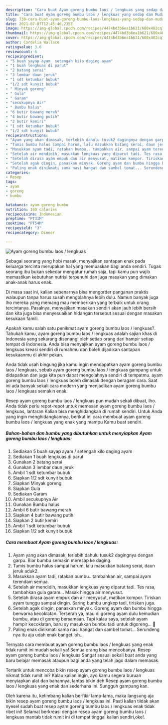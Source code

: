 ```yaml
---
description: "Cara buat Ayam goreng bumbu laos / lengkuas yang sedap dan Mudah Dibuat"
title: "Cara buat Ayam goreng bumbu laos / lengkuas yang sedap dan Mudah Dibuat"
slug: 730-cara-buat-ayam-goreng-bumbu-laos-lengkuas-yang-sedap-dan-mudah-dibuat
date: 2021-07-07T12:45:46.235Z
image: https://img-global.cpcdn.com/recipes/4474bd3b6ea1b621/680x482cq70/ayam-goreng-bumbu-laos-lengkuas-foto-resep-utama.jpg
thumbnail: https://img-global.cpcdn.com/recipes/4474bd3b6ea1b621/680x482cq70/ayam-goreng-bumbu-laos-lengkuas-foto-resep-utama.jpg
cover: https://img-global.cpcdn.com/recipes/4474bd3b6ea1b621/680x482cq70/ayam-goreng-bumbu-laos-lengkuas-foto-resep-utama.jpg
author: Cordelia Wallace
ratingvalue: 3.6
reviewcount: 6
recipeingredient:
- "5 buah sayap ayam  setengah kilo daging ayam"
- "1 buah lengkuas di parut"
- "2 batang serai"
- "3 lembar daun jeruk"
- "1 sdt ketumbar bubuk"
- "1/2 sdt kunyit bubuk"
- " Minyak goreng"
- " Gula"
- " Garam"
- "secukupnya Air"
- " Bumbu halus"
- "6 butir bawang merah"
- "4 butir bawang putih"
- "2 butir kemiri"
- "1 sdt ketumbar bubuk"
- "1/2 sdt kunyit bubuk"
recipeinstructions:
- "Ayam yang akan dimasak, terlebih dahulu tusuk2 dagingnya dengan garpu. Biar bumbu semakin meresap ke daging."
- "Tumis bumbu halus sampai harum, lalu masukkan batang serai, daun jeruk aduk2."
- "Masukkan ayam tadi, ratakan bumbu.. tambahkan air, sampai ayam terendam semua."
- "Setelah air mendidih, masukkan lengkuas yang diparut tadi. Tes rasa, tambahkan gula garam... Masak hingga air menyusut."
- "Setelah dirasa ayam empuk dan air menyusut, matikan kompor. Tiriskan ayam tunggu sampai dingin. Saring bumbu ungkep tadi, tiriskan juga."
- "Setelah agak dingin, panaskan minyak. Goreng ayam dan bumbu hingga berwarna kecoklatan. Terserah ya, mau di goreng ayam dulu kemudian bumbu, atau di goreng bersamaan. Tapi kalau saya, setelah ayam hampir kecoklatan, baru sy masukkan bumbu tadi untuk digoreng... 🤭"
- "Paling enak dinikmati sama nasi hangat dan sambel tomat... Serundeng nya itu aja udah enak banget loh..."
categories:
- Resep
tags:
- ayam
- goreng
- bumbu

katakunci: ayam goreng bumbu 
nutrition: 160 calories
recipecuisine: Indonesian
preptime: "PT31M"
cooktime: "PT54M"
recipeyield: "3"
recipecategory: Dinner

---
```



![Ayam goreng bumbu laos / lengkuas](https://img-global.cpcdn.com/recipes/4474bd3b6ea1b621/680x482cq70/ayam-goreng-bumbu-laos-lengkuas-foto-resep-utama.jpg)

Sebagai seorang yang hobi masak, menyajikan santapan enak pada keluarga tercinta merupakan hal yang memuaskan bagi anda sendiri. Tugas seorang ibu bukan sekedar mengatur rumah saja, tapi kamu pun wajib memastikan kebutuhan nutrisi terpenuhi dan juga masakan yang dimakan anak-anak harus enak.

Di masa  saat ini, kalian sebenarnya bisa mengorder panganan praktis walaupun tanpa harus susah mengolahnya lebih dulu. Namun banyak juga lho mereka yang memang mau memberikan yang terbaik untuk orang tercintanya. Pasalnya, menyajikan masakan sendiri akan jauh lebih bersih dan kita juga bisa menyesuaikan hidangan tersebut sesuai dengan masakan kesukaan famili. 



Apakah kamu salah satu penikmat ayam goreng bumbu laos / lengkuas?. Tahukah kamu, ayam goreng bumbu laos / lengkuas adalah sajian khas di Indonesia yang sekarang disenangi oleh setiap orang dari hampir setiap tempat di Indonesia. Anda bisa menyajikan ayam goreng bumbu laos / lengkuas kreasi sendiri di rumahmu dan boleh dijadikan santapan kesukaanmu di akhir pekan.

Anda tidak usah bingung jika kamu ingin mendapatkan ayam goreng bumbu laos / lengkuas, sebab ayam goreng bumbu laos / lengkuas gampang untuk didapatkan dan juga kita pun dapat mengolahnya sendiri di tempatmu. ayam goreng bumbu laos / lengkuas boleh dimasak dengan beragam cara. Saat ini ada banyak sekali cara modern yang menjadikan ayam goreng bumbu laos / lengkuas semakin enak.

Resep ayam goreng bumbu laos / lengkuas pun mudah sekali dibuat, lho. Anda tidak perlu repot-repot untuk memesan ayam goreng bumbu laos / lengkuas, lantaran Kalian bisa menghidangkan di rumah sendiri. Untuk Anda yang ingin menghidangkannya, berikut ini cara membuat ayam goreng bumbu laos / lengkuas yang enak yang mampu Kamu buat sendiri.

<!--inarticleads1-->

##### Bahan-bahan dan bumbu yang dibutuhkan untuk menyiapkan Ayam goreng bumbu laos / lengkuas:

1. Sediakan 5 buah sayap ayam / setengah kilo daging ayam
1. Sediakan 1 buah lengkuas di parut
1. Gunakan 2 batang serai
1. Gunakan 3 lembar daun jeruk
1. Ambil 1 sdt ketumbar bubuk
1. Siapkan 1/2 sdt kunyit bubuk
1. Siapkan  Minyak goreng
1. Siapkan  Gula
1. Sediakan  Garam
1. Ambil secukupnya Air
1. Gunakan  Bumbu halus
1. Ambil 6 butir bawang merah
1. Siapkan 4 butir bawang putih
1. Siapkan 2 butir kemiri
1. Ambil 1 sdt ketumbar bubuk
1. Siapkan 1/2 sdt kunyit bubuk




<!--inarticleads2-->

##### Cara membuat Ayam goreng bumbu laos / lengkuas:

1. Ayam yang akan dimasak, terlebih dahulu tusuk2 dagingnya dengan garpu. Biar bumbu semakin meresap ke daging.
1. Tumis bumbu halus sampai harum, lalu masukkan batang serai, daun jeruk aduk2.
1. Masukkan ayam tadi, ratakan bumbu.. tambahkan air, sampai ayam terendam semua.
1. Setelah air mendidih, masukkan lengkuas yang diparut tadi. Tes rasa, tambahkan gula garam... Masak hingga air menyusut.
1. Setelah dirasa ayam empuk dan air menyusut, matikan kompor. Tiriskan ayam tunggu sampai dingin. Saring bumbu ungkep tadi, tiriskan juga.
1. Setelah agak dingin, panaskan minyak. Goreng ayam dan bumbu hingga berwarna kecoklatan. Terserah ya, mau di goreng ayam dulu kemudian bumbu, atau di goreng bersamaan. Tapi kalau saya, setelah ayam hampir kecoklatan, baru sy masukkan bumbu tadi untuk digoreng... 🤭
1. Paling enak dinikmati sama nasi hangat dan sambel tomat... Serundeng nya itu aja udah enak banget loh...




Ternyata cara membuat ayam goreng bumbu laos / lengkuas yang enak tidak rumit ini mudah sekali ya! Semua orang bisa mencobanya. Resep ayam goreng bumbu laos / lengkuas Sangat sesuai sekali buat anda yang baru belajar memasak ataupun bagi anda yang telah jago dalam memasak.

Tertarik untuk mencoba bikin resep ayam goreng bumbu laos / lengkuas nikmat tidak rumit ini? Kalau kalian ingin, ayo kamu segera buruan menyiapkan alat dan bahannya, lantas bikin deh Resep ayam goreng bumbu laos / lengkuas yang enak dan sederhana ini. Sungguh gampang kan. 

Oleh karena itu, ketimbang kalian berfikir lama-lama, maka langsung aja bikin resep ayam goreng bumbu laos / lengkuas ini. Pasti kalian tiidak akan nyesel sudah buat resep ayam goreng bumbu laos / lengkuas enak tidak ribet ini! Selamat berkreasi dengan resep ayam goreng bumbu laos / lengkuas mantab tidak rumit ini di tempat tinggal kalian sendiri,oke!.

